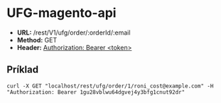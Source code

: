 # UFG-magento-api
- **URL:** /rest/V1/ufg/order/:orderId/:email
- **Method:** GET
- **Header:** [Authorization: Bearer \<token\>](https://devdocs.magento.com/guides/v2.3/get-started/authentication/gs-authentication.html#token-based-bearer-authentication)

## Príklad 
```curl -X GET "localhost/rest/ufg/order/1/roni_cost@example.com" -H "Authorization: Bearer 1gu28vblwu64dgvej4y3bfg1cnut92dr"```
